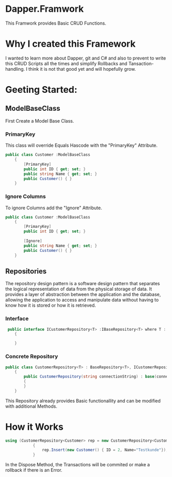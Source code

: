 # Dapper.Framwork
This Framwork provides Basic CRUD Functions.

# Why I created this Framework
I wanted to learn more about Dapper, git and C# and also to prevent to write this CRUD Scripts all the times and simplify Rollbacks and Tansaction-handling.
I think it is not that good yet and will hopefully grow.

# Geeting Started:
## ModelBaseClass

First Create a Model Base Class.

### PrimaryKey
This class will override Equals Hascode with the "PrimaryKey" Attribute.

```C#
public class Customer :ModelBaseClass
    {
        [PrimaryKey]
        public int ID { get; set; }
        public string Name { get; set; }
        public Customer() { }
    }
```
### Ignore Columns
To ignore Columns add the "Ignore" Attribute.

```C#
public class Customer :ModelBaseClass
    {
        [PrimaryKey]
        public int ID { get; set; }
        
        [Ignore]
        public string Name { get; set; }
        public Customer() { }
    }
```
## Repositories

The repository design pattern is a software design pattern that separates the logical representation of data from the physical storage of data.
It provides a layer of abstraction between the application and the database, 
allowing the application to access and manipulate data without having to know how it is stored or how it is retrieved.

### Interface
```C#
 public interface ICustomerRepository<T> :IBaseRepository<T> where T : IModelBaseClass
    {

    }
```

### Concrete Repository
```C#
public class CustomerRepository<T> : BaseRepository<T>, ICustomerRepository<T> where T : IModelBaseClass
    {
        public CustomerRepository(string connectionString) : base(connectionString)
        {
        }
    }
```
This Repository already provides Basic functionallity and can be modified with additional Methods.

# How it Works

```C#
using (CustomerRepository<Customer> rep = new CustomerRepository<Customer>(connectionString))
            {
                rep.Insert(new Customer() { ID = 2, Name="Testkunde"});
            }
```
In the Dispose Method, the Transactions will be commited or make a rollback if there is an Error.



